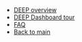 - [DEEP overview](/deep/deep-overview.md)
- [DEEP Dashboard tour](/deep/deep-dashboard-tour.md)
- [FAQ](/deep/deep-faq.md)
- [Back to main](/)